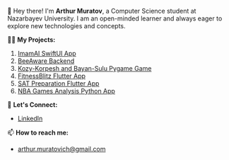 👋 Hey there! I'm **Arthur Muratov**, a Computer Science student at Nazarbayev University. I am an open-minded learner and always eager to explore new technologies and concepts.

👨‍💻 **My Projects:**
1. [ImamAI SwiftUI App](https://apps.apple.com/app/imamai/id6452727819)
2. [BeeAware Backend](https://github.com/MuratovArthur/nfactorial-hackathon-backend)
3. [Kozy-Korpesh and Bayan-Sulu Pygame Game](https://github.com/MuratovArthur/Kozy-Korpesh-Bayan-Sulu)
4. [FitnessBlitz Flutter App](https://docs.google.com/document/d/1KT_u36a_zhyURZk6Cx_v6T2x6E1Ku09Q/edit?usp=sharing&ouid=108236242498222429614&rtpof=true&sd=true)
5. [SAT Preparation Flutter App](https://play.google.com/store/apps/details?id=sat.preparation.app.com)
6. [NBA Games Analysis Python App](https://github.com/MuratovArthur/NBA-Game-Analysis)

🤝 **Let's Connect:**
- [LinkedIn](https://www.linkedin.com/in/arthur-muratov/)

📫 **How to reach me:**
- [arthur.muratovich@gmail.com](mailto:arthur.muratovich@gmail.com)

